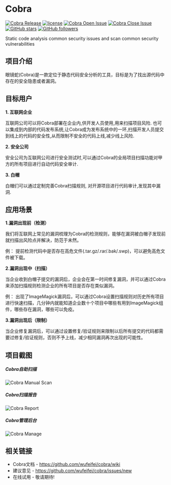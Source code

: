 # Cobra
 [![Cobra Release](https://img.shields.io/github/release/wufeifei/cobra.svg?maxAge=2592000)]()
 [![license](https://img.shields.io/github/license/mashape/apistatus.svg?maxAge=2592000)](https://raw.githubusercontent.com/wufeifei/cobra/master/doc/COPYING)
 [![Cobra Open Issue](https://img.shields.io/github/issues-raw/wufeifei/cobra.svg?maxAge=2592000)]()
 [![Cobra Close Issue](https://img.shields.io/github/issues-closed-raw/wufeifei/cobra.svg?maxAge=2592000)]()
 [![GitHub stars](https://img.shields.io/github/stars/wufeifei/cobra.svg?style=social&label=Star)]()
 [![GitHub followers](https://img.shields.io/github/followers/wufeifei.svg?style=social&label=Follow&maxAge=2592000)](https://github.com/wufeifei)

Static code analysis common security issues and scan common security vulnerabilities

## 项目介绍
眼镜蛇(Cobra)是一款定位于静态代码安全分析的工具，目标是为了找出源代码中存在的安全隐患或者漏洞。

## 目标用户
**1. 互联网企业**

互联网公司可以将Cobra部署在企业内,供开发人员使用,用来扫描项目风险.
也可以集成到内部的代码发布系统,让Cobra成为发布系统中的一环,扫描开发人员提交到线上的代码的安全性,从而限制不安全的代码上线,减少线上风险.

**2. 安全公司**

安全公司为互联网公司进行安全测试时,可以通过Cobra的全局项目扫描功能对甲方的所有项目进行自动代码安全审计.

**3. 白帽**

白帽们可以通过定制完善Cobra扫描规则, 对开源项目进行代码审计,发现其中漏洞.

## 应用场景

**1.漏洞出现前（检测）**

我们将互联网上常见的漏洞梳理为Cobra的检测规则，能够在漏洞被白帽子发现前就扫描出风险点并解决，防范于未然。

例： 提前检测代码中是否存在高危文件(.tar.gz/.rar/.bak/.swp)，可以避免高危文件被下载。

**2.漏洞出现中（扫描）**

当企业收到白帽子提交的漏洞后，企业会在第一时间修复漏洞，并可以通过Cobra来添加扫描规则检测企业的所有项目是否存在类似漏洞。

例： 出现了ImageMagick漏洞后，可以通过Cobra设置扫描规则对历史所有项目进行快速扫描，几分钟内就能知道企业数十个项目中哪些有用到ImageMagick组件，哪些存在漏洞，哪些可以免疫。

**3.漏洞出现后（限制）**

当企业修复漏洞后，可以通过设置修复/验证规则来限制以后所有提交的代码都需要过修复/验证规则，否则不予上线，减少相同漏洞再次出现的可能性。

## 项目截图
##### Cobra自助扫描
![Cobra Manual Scan](https://raw.githubusercontent.com/wufeifei/cobra/master/doc/MANUAL.png)
##### Cobra扫描报告
![Cobra Report](https://raw.githubusercontent.com/wufeifei/cobra/master/doc/REPORT.png)
##### Cobra管理后台
![Cobra Manage](https://raw.githubusercontent.com/wufeifei/cobra/master/doc/MANAGE.png)

## 相关链接
- Cobra文档 - https://github.com/wufeifei/cobra/wiki
- 建议意见 - https://github.com/wufeifei/cobra/issues/new
- 在线试用 - 敬请期待!

